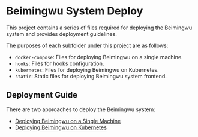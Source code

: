 # Beimingwu System Deploy

This project contains a series of files required for deploying the Beimingwu system and provides deployment guidelines.

The purposes of each subfolder under this project are as follows:

- `docker-compose`: Files for deploying Beimingwu on a single machine.
- `hooks`: Files for hooks configuration.
- `kubernetes`: Files for deploying Beimingwu on Kubernetes.
- `static`: Static files for deploying Beimingwu system frontend.

## Deployment Guide

There are two approaches to deploy the Beimingwu system:

- [Deploying Beimingwu on a Single Machine](../docs/content/en/developer-guide/deploy/local-deploy.md)
- [Deploying Beimingwu on Kubernetes](../docs/content/en/developer-guide/deploy/k8s-deploy.md)